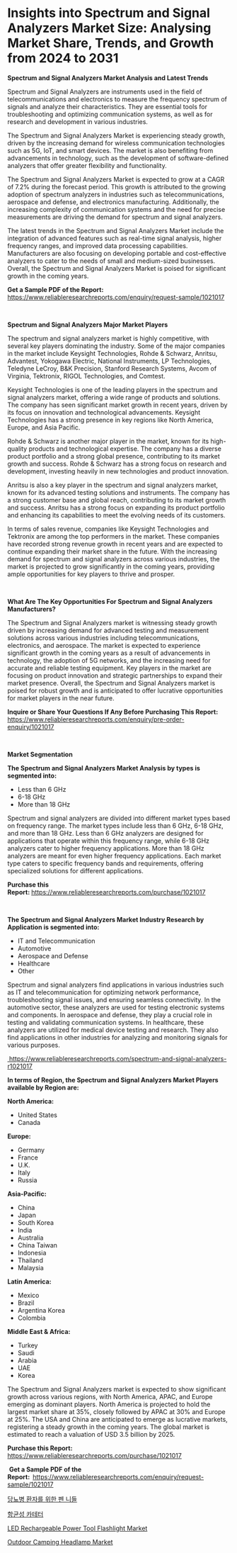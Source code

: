 <p><h1>Insights into Spectrum and Signal Analyzers Market Size: Analysing Market Share, Trends, and Growth from 2024 to 2031</h1></p><p><strong>Spectrum and Signal Analyzers Market Analysis and Latest Trends</strong></p>
<p><p>Spectrum and Signal Analyzers are instruments used in the field of telecommunications and electronics to measure the frequency spectrum of signals and analyze their characteristics. They are essential tools for troubleshooting and optimizing communication systems, as well as for research and development in various industries.</p><p>The Spectrum and Signal Analyzers Market is experiencing steady growth, driven by the increasing demand for wireless communication technologies such as 5G, IoT, and smart devices. The market is also benefiting from advancements in technology, such as the development of software-defined analyzers that offer greater flexibility and functionality.</p><p>The Spectrum and Signal Analyzers Market is expected to grow at a CAGR of 7.2% during the forecast period. This growth is attributed to the growing adoption of spectrum analyzers in industries such as telecommunications, aerospace and defense, and electronics manufacturing. Additionally, the increasing complexity of communication systems and the need for precise measurements are driving the demand for spectrum and signal analyzers.</p><p>The latest trends in the Spectrum and Signal Analyzers Market include the integration of advanced features such as real-time signal analysis, higher frequency ranges, and improved data processing capabilities. Manufacturers are also focusing on developing portable and cost-effective analyzers to cater to the needs of small and medium-sized businesses. Overall, the Spectrum and Signal Analyzers Market is poised for significant growth in the coming years.</p></p>
<p><strong>Get a Sample PDF of the Report:&nbsp;</strong> <a href="https://www.reliableresearchreports.com/enquiry/request-sample/1021017">https://www.reliableresearchreports.com/enquiry/request-sample/1021017</a></p>
<p>&nbsp;</p>
<p><strong>Spectrum and Signal Analyzers Major Market Players</strong></p>
<p><p>The spectrum and signal analyzers market is highly competitive, with several key players dominating the industry. Some of the major companies in the market include Keysight Technologies, Rohde & Schwarz, Anritsu, Advantest, Yokogawa Electric, National Instruments, LP Technologies, Teledyne LeCroy, B&K Precision, Stanford Research Systems, Avcom of Virginia, Tektronix, RIGOL Technologies, and Comtest.</p><p>Keysight Technologies is one of the leading players in the spectrum and signal analyzers market, offering a wide range of products and solutions. The company has seen significant market growth in recent years, driven by its focus on innovation and technological advancements. Keysight Technologies has a strong presence in key regions like North America, Europe, and Asia Pacific.</p><p>Rohde & Schwarz is another major player in the market, known for its high-quality products and technological expertise. The company has a diverse product portfolio and a strong global presence, contributing to its market growth and success. Rohde & Schwarz has a strong focus on research and development, investing heavily in new technologies and product innovation.</p><p>Anritsu is also a key player in the spectrum and signal analyzers market, known for its advanced testing solutions and instruments. The company has a strong customer base and global reach, contributing to its market growth and success. Anritsu has a strong focus on expanding its product portfolio and enhancing its capabilities to meet the evolving needs of its customers.</p><p>In terms of sales revenue, companies like Keysight Technologies and Tektronix are among the top performers in the market. These companies have recorded strong revenue growth in recent years and are expected to continue expanding their market share in the future. With the increasing demand for spectrum and signal analyzers across various industries, the market is projected to grow significantly in the coming years, providing ample opportunities for key players to thrive and prosper.</p></p>
<p>&nbsp;</p>
<p><strong>What Are The Key Opportunities For Spectrum and Signal Analyzers Manufacturers?</strong></p>
<p><p>The Spectrum and Signal Analyzers market is witnessing steady growth driven by increasing demand for advanced testing and measurement solutions across various industries including telecommunications, electronics, and aerospace. The market is expected to experience significant growth in the coming years as a result of advancements in technology, the adoption of 5G networks, and the increasing need for accurate and reliable testing equipment. Key players in the market are focusing on product innovation and strategic partnerships to expand their market presence. Overall, the Spectrum and Signal Analyzers market is poised for robust growth and is anticipated to offer lucrative opportunities for market players in the near future.</p></p>
<p><strong>Inquire or Share Your Questions If Any Before Purchasing This Report:</strong> <a href="https://www.reliableresearchreports.com/enquiry/pre-order-enquiry/1021017">https://www.reliableresearchreports.com/enquiry/pre-order-enquiry/1021017</a></p>
<p>&nbsp;</p>
<p><strong>Market Segmentation</strong></p>
<p><strong>The Spectrum and Signal Analyzers Market Analysis by types is segmented into:</strong></p>
<p><ul><li>Less than 6 GHz</li><li>6-18 GHz</li><li>More than 18 GHz</li></ul></p>
<p><p>Spectrum and signal analyzers are divided into different market types based on frequency range. The market types include less than 6 GHz, 6-18 GHz, and more than 18 GHz. Less than 6 GHz analyzers are designed for applications that operate within this frequency range, while 6-18 GHz analyzers cater to higher frequency applications. More than 18 GHz analyzers are meant for even higher frequency applications. Each market type caters to specific frequency bands and requirements, offering specialized solutions for different applications.</p></p>
<p><strong>Purchase this Report:&nbsp;</strong><a href="https://www.reliableresearchreports.com/purchase/1021017">https://www.reliableresearchreports.com/purchase/1021017</a></p>
<p>&nbsp;</p>
<p><strong>The Spectrum and Signal Analyzers Market Industry Research by Application is segmented into:</strong></p>
<p><ul><li>IT and Telecommunication</li><li>Automotive</li><li>Aerospace and Defense</li><li>Healthcare</li><li>Other</li></ul></p>
<p><p>Spectrum and signal analyzers find applications in various industries such as IT and telecommunication for optimizing network performance, troubleshooting signal issues, and ensuring seamless connectivity. In the automotive sector, these analyzers are used for testing electronic systems and components. In aerospace and defense, they play a crucial role in testing and validating communication systems. In healthcare, these analyzers are utilized for medical device testing and research. They also find applications in other industries for analyzing and monitoring signals for various purposes.</p></p>
<p><a href="https://www.reliableresearchreports.com/spectrum-and-signal-analyzers-r1021017">&nbsp;https://www.reliableresearchreports.com/spectrum-and-signal-analyzers-r1021017</a></p>
<p><strong>In terms of Region, the Spectrum and Signal Analyzers Market Players available by Region are:</strong></p>
<p>
    <p> <strong> North America: </strong>
        <ul>
            <li>United States</li>
            <li>Canada</li>
        </ul>
        </p> 
    <p> <strong> Europe: </strong>
        <ul>
            <li>Germany</li>
            <li>France</li>
            <li>U.K.</li>
            <li>Italy</li>
            <li>Russia</li>
        </ul>
        </p> 
    <p> <strong> Asia-Pacific: </strong>
        <ul>
            <li>China</li>
            <li>Japan</li>
            <li>South Korea</li>
            <li>India</li>
            <li>Australia</li>
            <li>China Taiwan</li>
            <li>Indonesia</li>
            <li>Thailand</li>
            <li>Malaysia</li>
        </ul>
        </p> 
    <p> <strong> Latin America: </strong>
        <ul>
            <li>Mexico</li>
            <li>Brazil</li>
            <li>Argentina Korea</li>
            <li>Colombia</li>
        </ul>
        </p> 
    <p> <strong> Middle East & Africa: </strong>
        <ul>
            <li>Turkey</li>
            <li>Saudi</li>
            <li>Arabia</li>
            <li>UAE</li>
            <li>Korea</li>
        </ul>
    </p>
    </p>
<p><p>The Spectrum and Signal Analyzers market is expected to show significant growth across various regions, with North America, APAC, and Europe emerging as dominant players. North America is projected to hold the largest market share at 35%, closely followed by APAC at 30% and Europe at 25%. The USA and China are anticipated to emerge as lucrative markets, registering a steady growth in the coming years. The global market is estimated to reach a valuation of USD 3.5 billion by 2025.</p></p>
<p><strong>Purchase this Report: </strong><a href="https://www.reliableresearchreports.com/purchase/1021017">https://www.reliableresearchreports.com/purchase/1021017</a></p>
<p>&nbsp;<strong>Get a Sample PDF of the Report:&nbsp;&nbsp;</strong><a href="https://www.reliableresearchreports.com/enquiry/request-sample/1021017">https://www.reliableresearchreports.com/enquiry/request-sample/1021017</a></p>
<p><strong></strong></p>
<p><p><a href="https://github.com/vsn7qpua81q/Market-Research-Report-List-2/blob/main/7232782156058.md">당뇨병 환자를 위한 펜 니들</a></p><p><a href="https://github.com/trmesnao7959541/Market-Research-Report-List-2/blob/main/5281275156057.md">항균성 카테터</a></p><p><a href="https://github.com/thereveren80/Market-Research-Report-List-1/blob/main/led-rechargeable-power-tool-flashlight-market.md">LED Rechargeable Power Tool Flashlight Market</a></p><p><a href="https://github.com/whpnbwim9/Market-Research-Report-List-1/blob/main/outdoor-camping-headlamp-market.md">Outdoor Camping Headlamp Market</a></p></p>